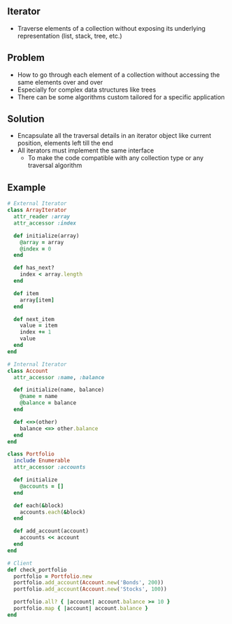 ## Iterator
- Traverse elements of a collection without exposing its underlying representation (list, stack, tree, etc.)

## Problem
- How to go through each element of a collection without accessing the same elements over and over
- Especially for complex data structures like trees
- There can be some algorithms custom tailored for a specific application

## Solution
- Encapsulate all the traversal details in an iterator object like current position, elements left till the end
- All iterators must implement the same interface
  - To make the code compatible with any collection type or any traversal algorithm

## Example
```rb
# External Iterator
class ArrayIterator
  attr_reader :array
  attr_accessor :index

  def initialize(array)
    @array = array
    @index = 0
  end

  def has_next?
    index < array.length
  end

  def item
    array[item]
  end

  def next_item
    value = item
    index += 1
    value
  end
end

# Internal Iterator
class Account
  attr_accessor :name, :balance

  def initialize(name, balance)
    @name = name
    @balance = balance
  end

  def <=>(other)
    balance <=> other.balance
  end
end

class Portfolio
  include Enumerable
  attr_accessor :accounts

  def initialize
    @accounts = []
  end

  def each(&block)
    accounts.each(&block)
  end

  def add_account(account)
    accounts << account
  end
end

# Client
def check_portfolio
  portfolio = Portfolio.new
  portfolio.add_account(Account.new('Bonds', 200))
  portfolio.add_account(Account.new('Stocks', 100))

  portfolio.all? { |account| account.balance >= 10 }
  portfolio.map { |account| account.balance }
end
```
